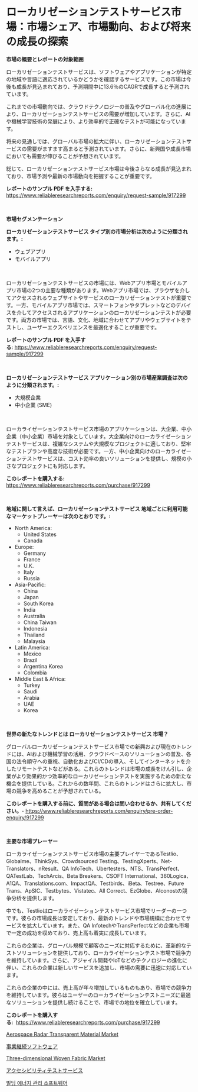 <p><h1>ローカリゼーションテストサービス市場：市場シェア、市場動向、および将来の成長の探索</h1></p><p><strong>市場の概要とレポートの対象範囲</strong></p>
<p><p>ローカリゼーションテストサービスは、ソフトウェアやアプリケーションが特定の地域や言語に適応されているかどうかを確認するサービスです。この市場は今後も成長が見込まれており、予測期間中に13.6％のCAGRで成長すると予測されています。</p><p>これまでの市場動向では、クラウドテクノロジーの普及やグローバル化の進展により、ローカリゼーションテストサービスの需要が増加しています。さらに、AIや機械学習技術の発展により、より効率的で正確なテストが可能になっています。</p><p>将来の見通しでは、グローバル市場の拡大に伴い、ローカリゼーションテストサービスの需要がますます高まると予測されています。さらに、新興国や成長市場においても需要が伸びることが予想されています。</p><p>総じて、ローカリゼーションテストサービス市場は今後さらなる成長が見込まれており、市場予測や最新の市場動向を把握することが重要です。</p></p>
<p><strong>レポートのサンプル PDF を入手する:</strong> <a href="https://www.reliableresearchreports.com/enquiry/request-sample/917299">https://www.reliableresearchreports.com/enquiry/request-sample/917299</a></p>
<p>&nbsp;</p>
<p><strong>市場セグメンテーション</strong></p>
<p><strong>ローカリゼーションテストサービス タイプ別の市場分析は次のように分類されます。:</strong></p>
<p><ul><li>ウェブアプリ</li><li>モバイルアプリ</li></ul></p>
<p>&nbsp;</p>
<p><p>ローカリゼーションテストサービスの市場には、Webアプリ市場とモバイルアプリ市場の2つの主要な種類があります。Webアプリ市場では、ブラウザを介してアクセスされるウェブサイトやサービスのローカリゼーションテストが重要です。一方、モバイルアプリ市場では、スマートフォンやタブレットなどのデバイスを介してアクセスされるアプリケーションのローカリゼーションテストが必要です。両方の市場では、言語、文化、地域に合わせてアプリやウェブサイトをテストし、ユーザーエクスペリエンスを最適化することが重要です。</p></p>
<p><strong>レポートのサンプル PDF を入手する:</strong>&nbsp;<a href="https://www.reliableresearchreports.com/enquiry/request-sample/917299">https://www.reliableresearchreports.com/enquiry/request-sample/917299</a></p>
<p>&nbsp;</p>
<p><strong> ローカリゼーションテストサービス アプリケーション別の市場産業調査は次のように分類されます。:</strong></p>
<p><ul><li>大規模企業</li><li>中小企業 (SME)</li></ul></p>
<p>&nbsp;</p>
<p><p>ローカライゼーションテストサービス市場のアプリケーションは、大企業、中小企業（中小企業）市場を対象としています。大企業向けのローカライゼーションテストサービスは、複雑なシステムや大規模なプロジェクトに適しており、堅牢なテストプランや高度な技術が必要です。一方、中小企業向けのローカライゼーションテストサービスは、コスト効率の良いソリューションを提供し、規模の小さなプロジェクトにも対応します。</p></p>
<p><strong>このレポートを購入する:</strong>&nbsp; <a href="https://www.reliableresearchreports.com/purchase/917299">https://www.reliableresearchreports.com/purchase/917299</a></p>
<p>&nbsp;</p>
<p><strong>地域に関して言えば、ローカリゼーションテストサービス 地域ごとに利用可能なマーケットプレーヤーは次のとおりです。:</strong></p>
<p><ul>
    <li>
        North America:
        <ul>
            <li>United States</li>
            <li>Canada</li>
        </ul>
    </li>
    <li>
        Europe:
        <ul>
            <li>Germany</li>
            <li>France</li>
            <li>U.K.</li>
            <li>Italy</li>
            <li>Russia</li>
        </ul>
    </li>
    <li>
        Asia-Pacific:
        <ul>
            <li>China</li>
            <li>Japan</li>
            <li>South Korea</li>
            <li>India</li>
            <li>Australia</li>
            <li>China Taiwan</li>
            <li>Indonesia</li>
            <li>Thailand</li>
            <li>Malaysia</li>
        </ul>
    </li>
    <li>
        Latin America:
        <ul>
            <li>Mexico</li>
            <li>Brazil</li>
            <li>Argentina Korea</li>
            <li>Colombia</li>
        </ul>
    </li>
    <li>
        Middle East & Africa:
        <ul>
            <li>Turkey</li>
            <li>Saudi</li>
            <li>Arabia</li>
            <li>UAE</li>
            <li>Korea</li>
        </ul>
    </li>
    </ul></p>
<p>&nbsp;</p>
<p><strong>世界の新たなトレンドとは ローカリゼーションテストサービス 市場？</strong></p>
<p><p>グローバルローカリゼーションテストサービス市場での新興および現在のトレンドには、AIおよび機械学習の活用、クラウドベースのソリューションの普及、各国の法令順守への重視、自動化およびCI/CDの導入、そしてインターネットを介したリモートテストなどがある。これらのトレンドは市場の成長をけん引し、企業がより効果的かつ効率的なローカリゼーションテストを実施するための新たな機会を提供している。これからの数年間、これらのトレンドはさらに拡大し、市場の競争を高めることが予想されている。</p></p>
<p><strong>このレポートを購入する前に、質問がある場合は問い合わせるか、共有してください。</strong>- <a href="https://www.reliableresearchreports.com/enquiry/pre-order-enquiry/917299">https://www.reliableresearchreports.com/enquiry/pre-order-enquiry/917299</a></p>
<p>&nbsp;</p>
<p><strong>主要な市場プレーヤー</strong></p>
<p><p>ローカライゼーションテストサービス市場の主要プレイヤーであるTestlio、Globalme、ThinkSys、Crowdsourced Testing、TestingXperts、Net-Translators、nResult、QA InfoTech、Ubertesters、NTS、TransPerfect、QATestLab、TechArcis、Beta Breakers、CSOFT International、360Logica、A1QA、Translations.com、ImpactQA、Testbirds、iBeta、Testree、Future Trans、ApSIC、Testbytes、Vistatec、All Correct、EzGlobe、Alconostの競争分析を提供します。 </p><p>中でも、Testlioはローカライゼーションテストサービス市場でリーダーの一つです。彼らの市場成長は安定しており、最新のトレンドや市場規模に合わせてサービスを拡大しています。また、QA InfotechやTransPerfectなどの企業も市場で一定の成功を収めており、売上高も着実に成長しています。</p><p>これらの企業は、グローバル規模で顧客のニーズに対応するために、革新的なテストソリューションを提供しており、ローカライゼーションテスト市場で競争力を維持しています。さらに、アジャイル開発やIoTなどのテクノロジーの進化に伴い、これらの企業は新しいサービスを追加し、市場の需要に迅速に対応しています。</p><p>これらの企業の中には、売上高が年々増加しているものもあり、市場での競争力を維持しています。彼らはユーザーのローカライゼーションテストニーズに最適なソリューションを提供し続けることで、市場での地位を確立しています。</p></p>
<p><strong>このレポートを購入する:</strong>&nbsp;&nbsp;<a href="https://www.reliableresearchreports.com/purchase/917299">https://www.reliableresearchreports.com/purchase/917299</a></p>
<p><p><a href="https://issuu.com/reportprime-2/docs/aerospace-radar-transparent-material-market-size-2">Aerospace Radar Transparent Material Market</a></p><p><a href="https://github.com/zekaoe592392/Market-Research-Report-List-1/blob/main/8907031183271.md">事業継続ソフトウェア</a></p><p><a href="https://issuu.com/reportprime-2/docs/three-dimensional-woven-fabric-market-size-2030.pp">Three-dimensional Woven Fabric Market</a></p><p><a href="https://github.com/cnnriuez22368/Market-Research-Report-List-1/blob/main/5767409183272.md">アクセシビリティテストサービス</a></p><p><a href="https://github.com/vs10l4sfg5c/Market-Research-Report-List-1/blob/main/8122597183327.md">빌딩 에너지 관리 소프트웨어</a></p></p>